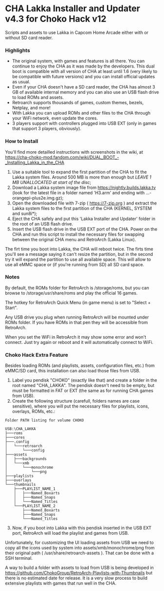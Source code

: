 # CHA Lakka Installer and Updater v4.3 for Choko Hack v12
Scripts and assets to use Lakka in Capcom Home Arcade either with or without SD card reader.


### Highlights

- The original system, with games and features is all there. You can continue to enjoy the CHA as it was made by the developers. This dual boot is compatible with all version of CHA at least until 1.6 (very likely to be compatible with future versions) and you can install official updates as usual.
- Even if your CHA doesn't have a SD card reader, the CHA has almost 3 GB of available internal memory and you can also use an USB flash drive to load ROMs and assets.
- Retroarch supports thousands of games, custom themes, bezels, Netplay, and more!
- With Lakka you can upload ROMs and other files to the CHA through your WiFi network, even update the cores.
- 3 players support with controllers plugged into USB EXT (only in games that support 3 players, obviously).


### How to Install

You'll find more detailled instructions with screenshots in the wiki, at https://cha-choko-mod.fandom.com/wiki/DUAL_BOOT_-_Installing_Lakka_in_the_CHA

1. Use a suitable tool to expand the first partition of the CHA to fit the Lakka system files. Around 500 MB is more than enough but *LEAVE 1 MB UNALLOCATED at start of the disc*;
2. Download a Lakka system image file from https://nightly.builds.lakka.tv (look for the latest file in a folder named 'H3.arm' and ending with ...-orangepi-plus2e.img.gz);
3. Open the downloaded file with 7-zip ( https://7-zip.org ) and extract the Lakka system files to the first partition of the CHA (KERNEL, SYSTEM and sun8i*);
4. Eject the CHA safely and put this 'Lakka Installer and Updater' folder in the root of an USB flash drive.
5. Insert the USB flash drive in the USB EXT port of the CHA. Power on the CHA and run this script to install the necessary files for swapping between the original CHA menu and RetroArch (Lakka Linux).

The firt time you boot into Lakka, the CHA will reboot twice. The firts time you'll see a message saying it can't resize the partition, but in the second try it will expand the partition to use all available space.
This will allow to use all eMMC space or (if you're running from SD) all SD card space.


### Notes

By default, the ROMs folder for RetroArch is /storage/roms, but you can browse to /storage/usr/share/roms and play the official 16 games.

The hotkey for RetroArch Quick Menu (in game menu) is set to "Select + Start".

Any USB drive you plug when running RetroArch will be mounted under ROMs folder. If you have ROMs in that pen they will be accessible from RetroArch.

When you set the WiFi in RetroArch it may show some error and won't connect. Just try again or reboot and it will automatically connect to WiFi. 


### Choko Hack Extra Feature

Besides loading ROMs (and playlists, assets, configuration files, etc.) from eMMC/SD card, this installation can also load those files from USB.

1. Label you pendisk "CHOKO" (exactly like that) and create a folder in the root named "CHA_LAKKA". The pendisk doesn't need to be empty, but must be formatted in FAT or EXT (the same as for running CHA games from USB).
2. Create the following structure (carefull, folders names are case sensitive), where you will put the necessary files for playlists, icons, overlays, ROMs, etc.:

```
Folder PATH listing for volume CHOKO

USB:\CHA_LAKKA
├───roms
├───cores
├───.config
│   └───retroarch
│       └───config
├───assets
│   ├───backgrounds
│   └───xmb
│       └───monochrome
│           └───png
├───playlists
├───overlays
└───thumbnails
    ├───PLAYLIST_NAME_1
    │   ├───Named_Boxarts
    │   ├───Named_Snaps
    │   └───Named_Titles
    └───PLAYLIST_NAME_2
        ├───Named_Boxarts
        ├───Named_Snaps
        └───Named_Titles
```

3. Now, if you boot into Lakka with this pendisk inserted in the USB EXT port, RetroArch will load the playlist and games from USB.

Unfortunately, for customizing the UI loading assets from USB we need to copy all the icons used by system into assets/xmb/monochrome/png from their original path ( /usr/share/retroarch-assets ). That can be done with a SSH terminal.

A way to build a folder with assets to load from USB is being developed in https://github.com/ChokoGroup/RetroArch-Playlists-with-Thumbnails but there is no estimated date for release. It is a very slow process to build extensive playlists with games that run well in the CHA.
